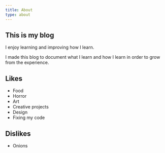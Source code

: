 ```yaml
---
title: About
type: about
---
```


## This is my blog
I enjoy learning and improving how I learn.

I made this blog to document what I learn and how I learn in order to grow from the experience.

## Likes
- Food
- Horror
- Art
- Creative projects
- Design
- Fixing my code

## Dislikes
- Onions
